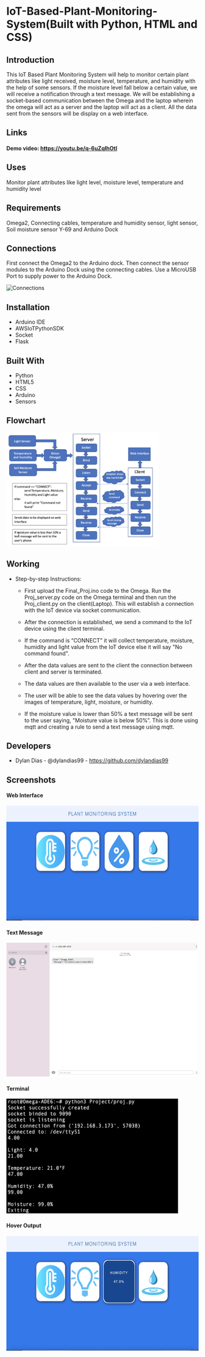 # IoT-Based-Plant-Monitoring-System(Built with Python, HTML and CSS)

## Introduction
This IoT Based Plant Monitoring System will help to monitor certain plant attributes like light received, moisture level, temperature, and humidity with the help of some sensors. If the moisture level fall below a certain value, we will receive a notification through a text message. We will be establishing a socket-based communication between the Omega and the laptop wherein the omega will act as a server and the laptop will act as a client. All the data sent from the sensors will be display on a web interface. 

## Links

#### Demo video: https://youtu.be/q-6uZqlhOtI


## Uses
Monitor plant attributes like light level, moisture level, temperature and humidity level

## Requirements
Omega2, Connecting cables, temperature and humidity sensor, light sensor, Soil moisture sensor Y-69 and Arduino Dock

## Connections 
First connect the Omega2 to the Arduino dock. Then connect the sensor modules to the Arduino Dock using the connecting cables. Use a MicroUSB Port to supply power to the Arduino Dock.

<img src="Images/conn.png" alt="Connections" width=300 height=300>

## Installation
* Arduino IDE
* AWSIoTPythonSDK
* Socket 
* Flask

## Built With
* Python
* HTML5
* CSS
* Arduino
* Sensors

## Flowchart
<img src="Images/flow.png" alt="Flowchart" width=400 height=300>

## Working
* Step-by-step Instructions:
  * First upload the Final_Proj.ino code to the Omega. Run the Proj_server.py code on the Omega terminal and then run the Proj_client.py on the client(Laptop). This will establish a connection with the IoT device via socket communication.

  * After the connection is established, we send a command to the IoT device using the client terminal.

  * If the command is “CONNECT” it will collect temperature, moisture, humidity and light value from the IoT device else it will say "No command found".

  * After the data values are sent to the client the connection between client and server is terminated.

  * The data values are then available to the user via a web interface.

  * The user will be able to see the data values by hovering over the images of temperature, light, moisture, or humidity.

  * If the moisture value is lower than 50% a text message will be sent to the user saying, "Moisture value is below 50%”. This is done using mqtt and creating a rule to send a text message using mqtt. 

## Developers
* Dylan Dias - @dylandias99 - https://github.com/dylandias99

## Screenshots
#### Web Interface                               
<img src="Images/web-interface.png" alt="Web Interface" width=550 height=300>

#### Text Message                             
<img src="Images/text.png" alt="Text Message" width=500 height=350>

#### Terminal                             
<img src="Images/terminal.png" alt="Terminal" width=450 height=300>

#### Hover Output                             
<img src="Images/hover-output.png" alt="Hover Output" width=550 height=300>
